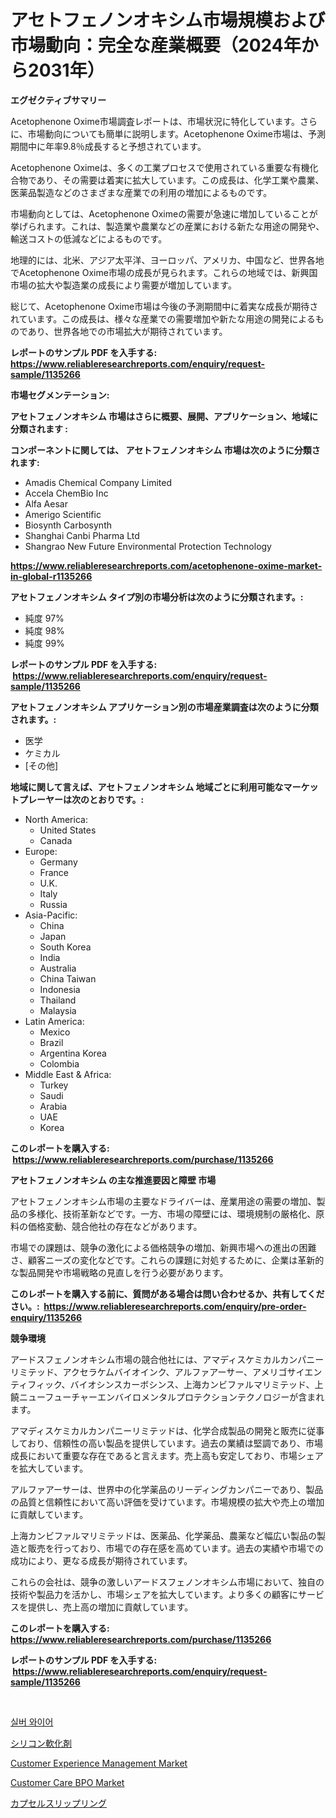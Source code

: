 <p><h1>アセトフェノンオキシム市場規模および市場動向：完全な産業概要（2024年から2031年）</h1></p><p><strong>エグゼクティブサマリー</strong></p>
<p><p>Acetophenone Oxime市場調査レポートは、市場状況に特化しています。さらに、市場動向についても簡単に説明します。Acetophenone Oxime市場は、予測期間中に年率9.8％成長すると予想されています。</p><p>Acetophenone Oximeは、多くの工業プロセスで使用されている重要な有機化合物であり、その需要は着実に拡大しています。この成長は、化学工業や農業、医薬品製造などのさまざまな産業での利用の増加によるものです。</p><p>市場動向としては、Acetophenone Oximeの需要が急速に増加していることが挙げられます。これは、製造業や農業などの産業における新たな用途の開発や、輸送コストの低減などによるものです。</p><p>地理的には、北米、アジア太平洋、ヨーロッパ、アメリカ、中国など、世界各地でAcetophenone Oxime市場の成長が見られます。これらの地域では、新興国市場の拡大や製造業の成長により需要が増加しています。</p><p>総じて、Acetophenone Oxime市場は今後の予測期間中に着実な成長が期待されています。この成長は、様々な産業での需要増加や新たな用途の開発によるものであり、世界各地での市場拡大が期待されています。</p></p>
<p><strong>レポートのサンプル PDF を入手する: <a href="https://www.reliableresearchreports.com/enquiry/request-sample/1135266">https://www.reliableresearchreports.com/enquiry/request-sample/1135266</a></strong></p>
<p><strong>市場セグメンテーション:</strong></p>
<p><strong> アセトフェノンオキシム 市場はさらに概要、展開、アプリケーション、地域に分類されます :</strong></p>
<p><strong>コンポーネントに関しては、 アセトフェノンオキシム 市場は次のように分類されます: &nbsp;</strong></p>
<p><ul><li>​Amadis Chemical Company Limited</li><li>Accela ChemBio Inc</li><li>Alfa Aesar</li><li>Amerigo Scientific</li><li>Biosynth Carbosynth</li><li>Shanghai Canbi Pharma Ltd</li><li>Shangrao New Future Environmental Protection Technology</li></ul></p>
<p><strong><a href="https://www.reliableresearchreports.com/acetophenone-oxime-market-in-global-r1135266">https://www.reliableresearchreports.com/acetophenone-oxime-market-in-global-r1135266</a></strong></p>
<p><strong> アセトフェノンオキシム タイプ別の市場分析は次のように分類されます。:</strong></p>
<p><ul><li>純度 97%</li><li>純度 98%</li><li>純度 99%</li></ul></p>
<p><strong>レポートのサンプル PDF を入手する: &nbsp;<a href="https://www.reliableresearchreports.com/enquiry/request-sample/1135266">https://www.reliableresearchreports.com/enquiry/request-sample/1135266</a></strong></p>
<p><strong> アセトフェノンオキシム アプリケーション別の市場産業調査は次のように分類されます。:</strong></p>
<p><ul><li>医学</li><li>ケミカル</li><li>[その他]</li></ul></p>
<p><strong>地域に関して言えば、アセトフェノンオキシム 地域ごとに利用可能なマーケットプレーヤーは次のとおりです。:</strong></p>
<p><ul>
    <li>
        North America:
        <ul>
            <li>United States</li>
            <li>Canada</li>
        </ul>
    </li>
    <li>
        Europe:
        <ul>
            <li>Germany</li>
            <li>France</li>
            <li>U.K.</li>
            <li>Italy</li>
            <li>Russia</li>
        </ul>
    </li>
    <li>
        Asia-Pacific:
        <ul>
            <li>China</li>
            <li>Japan</li>
            <li>South Korea</li>
            <li>India</li>
            <li>Australia</li>
            <li>China Taiwan</li>
            <li>Indonesia</li>
            <li>Thailand</li>
            <li>Malaysia</li>
        </ul>
    </li>
    <li>
        Latin America:
        <ul>
            <li>Mexico</li>
            <li>Brazil</li>
            <li>Argentina Korea</li>
            <li>Colombia</li>
        </ul>
    </li>
    <li>
        Middle East & Africa:
        <ul>
            <li>Turkey</li>
            <li>Saudi</li>
            <li>Arabia</li>
            <li>UAE</li>
            <li>Korea</li>
        </ul>
    </li>
    </ul></p>
<p><strong>このレポートを購入する: &nbsp;<a href="https://www.reliableresearchreports.com/purchase/1135266">https://www.reliableresearchreports.com/purchase/1135266</a></strong></p>
<p><strong>アセトフェノンオキシム の主な推進要因と障壁 市場</strong></p>
<p><p>アセトフェノンオキシム市場の主要なドライバーは、産業用途の需要の増加、製品の多様化、技術革新などです。一方、市場の障壁には、環境規制の厳格化、原料の価格変動、競合他社の存在などがあります。</p><p>市場での課題は、競争の激化による価格競争の増加、新興市場への進出の困難さ、顧客ニーズの変化などです。これらの課題に対処するために、企業は革新的な製品開発や市場戦略の見直しを行う必要があります。</p></p>
<p><strong>このレポートを購入する前に、質問がある場合は問い合わせるか、共有してください。:&nbsp; <a href="https://www.reliableresearchreports.com/enquiry/pre-order-enquiry/1135266">https://www.reliableresearchreports.com/enquiry/pre-order-enquiry/1135266</a></strong></p>
<p><strong>競争環境</strong></p>
<p><p>アードスフェノンオキシム市場の競合他社には、アマディスケミカルカンパニーリミテッド、アクセラケムバイオインク、アルファアーサー、アメリゴサイエンティフィック、バイオシンスカーボシンス、上海カンビファルマリミテッド、上饒ニューフューチャーエンバイロメンタルプロテクションテクノロジーが含まれます。</p><p>アマディスケミカルカンパニーリミテッドは、化学合成製品の開発と販売に従事しており、信頼性の高い製品を提供しています。過去の業績は堅調であり、市場成長において重要な存在であると言えます。売上高も安定しており、市場シェアを拡大しています。</p><p>アルファアーサーは、世界中の化学薬品のリーディングカンパニーであり、製品の品質と信頼性において高い評価を受けています。市場規模の拡大や売上の増加に貢献しています。</p><p>上海カンビファルマリミテッドは、医薬品、化学薬品、農薬など幅広い製品の製造と販売を行っており、市場での存在感を高めています。過去の実績や市場での成功により、更なる成長が期待されています。</p><p>これらの会社は、競争の激しいアードスフェノンオキシム市場において、独自の技術や製品力を活かし、市場シェアを拡大しています。より多くの顧客にサービスを提供し、売上高の増加に貢献しています。​​</p></p>
<p><strong>このレポートを購入する: &nbsp; <a href="https://www.reliableresearchreports.com/purchase/1135266">https://www.reliableresearchreports.com/purchase/1135266</a></strong></p>
<p><strong>レポートのサンプル PDF を入手する: &nbsp;<a href="https://www.reliableresearchreports.com/enquiry/request-sample/1135266">https://www.reliableresearchreports.com/enquiry/request-sample/1135266</a></strong><strong></strong></p>
<p>&nbsp;</p>
<p><p><a href="https://github.com/wallacBahrtyinger567686/Market-Research-Report-List-1/blob/main/309209824441.md">실버 와이어</a></p><p><a href="https://github.com/zekaoe592392/Market-Research-Report-List-1/blob/main/947629626340.md">シリコン軟化剤</a></p><p><a href="https://github.com/Sarissaschmalingtr6fz2739/Market-Research-Report-List-2/blob/main/customer-experience-management-market.md">Customer Experience Management Market</a></p><p><a href="https://github.com/jodemen/Market-Research-Report-List-2/blob/main/customer-care-bpo-market.md">Customer Care BPO Market</a></p><p><a href="https://github.com/cnnriuez22368/Market-Research-Report-List-1/blob/main/939995826341.md">カプセルスリップリング</a></p></p>